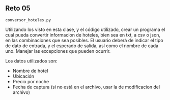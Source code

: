 ## Reto 05

`conversor_hoteles.py`

Utilizando los visto en esta clase, y el código utilizado, crear un programa el cual pueda convertir informacion de hoteles, bien sea en txt, a csv o json, en las combinaciones que sea posibles.
El usuario deberá de indicar el tipo de dato de entrada, y el esperado de salida, así como el nombre de cada uno. Manejar las excepciones que pueden ocurrir.

Los datos utilizados son:
* Nombre de hotel
* Ubicación
* Precio por noche
* Fecha de captura (si no está en el archivo, usar la de modificacion del archivo)